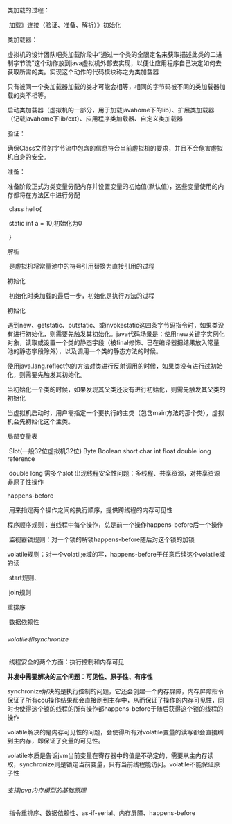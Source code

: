 类加载的过程：

​	加载》连接（验证、准备、解析）》初始化

类加载器：

​	虚拟机的设计团队吧类加载阶段中“通过一个类的全限定名来获取描述此类的二进制字节流”这个动作放到java虚拟机外部去实现，以便让应用程序自己决定如何去获取所需的类。实现这个动作的代码模块称之为类加载器

​	只有被同一个类加载器加载的类才可能会相等，相同的字节码被不同的类加载器加载的类不相等。

启动类加载器（虚拟机的一部分，用于加载javahome下的lib）、扩展类加载器（记载javahome下lib/ext）、应用程序类加载器、自定义类加载器

验证：

​	确保Class文件的字节流中包含的信息符合当前虚拟机的要求，并且不会危害虚拟机自身的安全。

准备：

​	准备阶段正式为类变量分配内存并设置变量的初始值(默认值)，这些变量使用的内存都将在方法区中进行分配

​	class hello{	

​		static int a = 10;初始化为0 

​	}

解析

​	是虚拟机将常量池中的符号引用替换为直接引用的过程

初始化

​	初始化时类加载的最后一步，初始化是执行<clinit>方法的过程



初始化

​	遇到new、getstatic、putstatic、或invokestatic这四条字节码指令时，如果类没有进行初始化，则需要先触发其初始化。java代码场景是：使用new关键字实例化对象，读取或设置一个类的静态字段（被final修饰、已在编译器把结果放入常量池的静态字段除外），以及调用一个类的静态方法的时候。

​	使用java.lang.reflect包的方法对类进行反射调用的时候，如果类没有进行过初始化，则需要先触发其初始化。

​	当初始化一个类的时候，如果发现其父类还没有进行初始化，则需先触发其父类的初始化	

​	当虚拟机启动时，用户需指定一个要执行的主类（包含main方法的那个类），虚拟机会先初始化这个主类。

局部变量表

​	Slot(一般32位虚拟机32位)      Byte Boolean short char int float double long reference 

​	double long 需多个slot   出现线程安全性问题：多线程、共享资源，对共享资源非原子性操作



happens-before

​	用来指定两个操作之间的执行顺序，提供跨线程的内存可见性

​	程序顺序规则：当线程中每个操作，总是前一个操作happens-before后一个操作

​	监视器锁规则：对一个锁的解锁happens-before随后对这个锁的加锁

​	volatile规则：对一个volatil;e域的写，happens-before于任意后续这个volatile域的读

​	start规则、

​	join规则

重排序

​	数据依赖性

###### volatile和synchronize

​	线程安全的两个方面：执行控制和内存可见

​	**并发中需要解决的三个问题：可见性、原子性、有序性**

​	synchronize解决的是执行控制的问题，它还会创建一个内存屏障，内存屏障指令保证了所有cou操作结果都会直接刷到主存中，从而保证了操作的内存可见性，同时也使得这个锁的线程的所有操作都happens-before于随后获得这个锁的线程的操作

​	volatile解决的是内存可见性的问题，会使得所有对volatile变量的读写都会直接刷到主内存，即保证了变量的可见性。

​	volatile本质是告诉jvm当前变量在寄存器中的值是不确定的，需要从主内存读取，synchronize则是锁定当前变量，只有当前线程能访问。volatile不能保证原子性

###### 支撑java内存模型的基础原理

​	指令重排序、数据依赖性、as-if-serial、内存屏障、happens-before